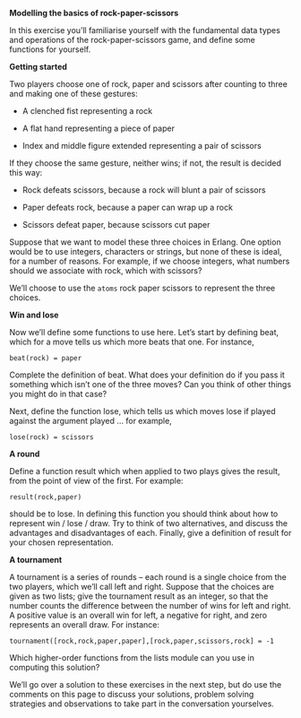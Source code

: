 **Modelling the basics of rock-paper-scissors**

In this exercise you’ll familiarise yourself with the fundamental data types and operations of the rock-paper-scissors game, and define some functions for yourself.

**Getting started**

Two players choose one of rock, paper and scissors after counting to three and making one of these gestures:

* A clenched fist representing a rock

* A flat hand representing a piece of paper

* Index and middle figure extended representing a pair of scissors

If they choose the same gesture, neither wins; if not, the result is decided this way:

* Rock defeats scissors, because a rock will blunt a pair of scissors

* Paper defeats rock, because a paper can wrap up a rock

* Scissors defeat paper, because scissors cut paper

Suppose that we want to model these three choices in Erlang. One option would be to use integers, characters or strings, but none of these is ideal, for a number of reasons. For example, if we choose integers, what numbers should we associate with rock, which with scissors?

We’ll choose to use the `atoms` rock paper scissors to represent the three choices.

**Win and lose**

Now we’ll define some functions to use here. Let’s start by defining beat, which for a move tells us which more beats that one. For instance,
```
beat(rock) = paper
```

Complete the definition of beat. What does your definition do if you pass it something which isn’t one of the three moves? Can you think of other things you might do in that case?

Next, define the function lose, which tells us which moves lose if played against the argument played … for example,
```
lose(rock) = scissors
```

**A round**

Define a function result which when applied to two plays gives the result, from the point of view of the first. For example:
```
result(rock,paper)
```

should be to lose. In defining this function you should think about how to represent win / lose / draw. Try to think of two alternatives, and discuss the advantages and disadvantages of each. Finally, give a definition of result for your chosen representation.

**A tournament**

A tournament is a series of rounds – each round is a single choice from the two players, which we’ll call left and right. Suppose that the choices are given as two lists; give the tournament result as an integer, so that the number counts the difference between the number of wins for left and right. A positive value is an overall win for left, a negative for right, and zero represents an overall draw. For instance:
```
tournament([rock,rock,paper,paper],[rock,paper,scissors,rock] = -1
```
  
Which higher-order functions from the lists module can you use in computing this solution?

We’ll go over a solution to these exercises in the next step, but do use the comments on this page to discuss your solutions, problem solving strategies and observations to take part in the conversation yourselves.
